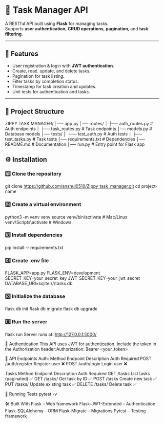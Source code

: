 # 📝 Task Manager API

A RESTful API built using **Flask** for managing tasks.  
Supports **user authentication**, **CRUD operations**, **pagination**, and **task filtering**.

---

## 📌 Features
- User registration & login with **JWT authentication**.
- Create, read, update, and delete tasks.
- Pagination for task listing.
- Filter tasks by completion status.
- Timestamp for task creation and updates.
- Unit tests for authentication and tasks.

---

## 📂 Project Structure
ZIPPY TASK MANAGER/
│── app.py 
    │── routes/
    │ ├── auth_routes.py # Auth endpoints
    │ ├── task_routes.py # Task endpoints
    │── models.py # Database models
│── tests/
│ ├── test_auth.py # Auth tests
│ ├── test_tasks.py # Task tests
│── requirements.txt # Dependencies
│── README.md # Documentation
│── run.py # Entry point for Flask app

## ⚙️ Installation

### 1️⃣ Clone the repository
git clone https://github.com/anshul0510/Zippy_task_manager.git
cd project-name

### 2️⃣ Create a virtual environment
python3 -m venv venv
source venv/bin/activate   # Mac/Linux
venv\Scripts\activate      # Windows

### 3️⃣ Install dependencies
pip install -r requirements.txt

### 4️⃣ Create .env file
FLASK_APP=app.py
FLASK_ENV=development
SECRET_KEY=your_secret_key
JWT_SECRET_KEY=your_jwt_secret
DATABASE_URI=sqlite:///tasks.db

### 5️⃣ Initialize the database
flask db init
flask db migrate
flask db upgrade

### 6️⃣ Run the server
flask run
Server runs at: http://127.0.0.1:5000/


🔐 Authentication
This API uses JWT for authentication.
Include the token in the Authorization header:Authorization: Bearer <your_token>

📡 API Endpoints
Auth:
Method	Endpoint	Description	Auth Required
POST	/auth/register	Register user	❌
POST	/auth/login	Login user	❌

Tasks
Method	Endpoint	Description	Auth Required
GET	/tasks	List tasks (paginated)	✅
GET	/tasks/<id>	Get task by ID	✅
POST	/tasks	Create new task	✅
PUT	/tasks/<id>	Update existing task	✅
DELETE	/tasks/<id>	Delete task	✅


🧪 Running Tests
pytest -v

🛠️ Built With
Flask – Web framework
Flask-JWT-Extended – Authentication
Flask-SQLAlchemy – ORM
Flask-Migrate – Migrations
Pytest – Testing framework

